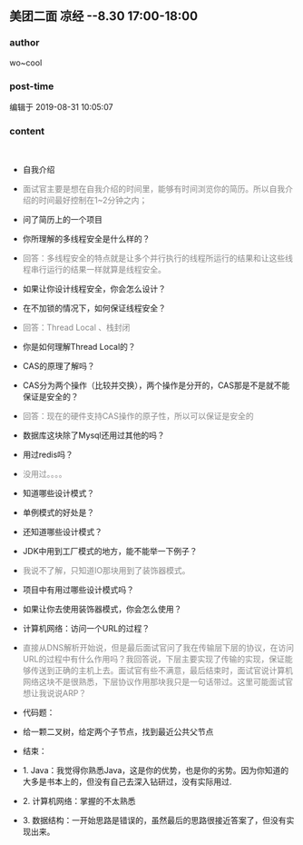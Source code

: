 ## 美团二面 凉经 --8.30   17:00-18:00
### author 
wo~cool
### post-time 

编辑于  2019-08-31 10:05:07
### content 
<div class="post-topic-des nc-post-content">
 <br/>
 <ul>
  <li style="vertical-align: baseline;">
   <p>
    <span style="vertical-align: baseline;">
     自我介绍
    </span>
    <span style="vertical-align: baseline;">
    </span>
   </p>
  </li>
  <li style="vertical-align: baseline;">
   <p>
    <span style="color: rgb(136,136,136);vertical-align: baseline;">
     面试官主要是想在自我介绍的时间里，能够有时间浏览你的简历。所以自我介绍的时间最好控制在1~2分钟之内；
    </span>
    <span style="vertical-align: baseline;">
    </span>
   </p>
  </li>
  <li style="vertical-align: baseline;">
   <p>
    <span style="vertical-align: baseline;">
     问了简历上的一个项目
    </span>
    <span style="vertical-align: baseline;">
    </span>
   </p>
  </li>
  <li style="vertical-align: baseline;">
   <p>
    <span style="vertical-align: baseline;">
     你所理解的多线程安全是什么样的？
    </span>
    <span style="vertical-align: baseline;">
    </span>
   </p>
  </li>
  <li style="vertical-align: baseline;">
   <p>
    <span style="color: rgb(136,136,136);vertical-align: baseline;">
     回答：多线程安全的特点就是让多个并行执行的线程所运行的结果和让这些线程串行运行的结果一样就算是线程安全。
    </span>
    <span style="vertical-align: baseline;">
    </span>
   </p>
  </li>
  <li style="vertical-align: baseline;">
   <p>
    <span style="vertical-align: baseline;">
     如果让你设计线程安全，你会怎么设计？
    </span>
    <span style="vertical-align: baseline;">
    </span>
   </p>
  </li>
  <li style="vertical-align: baseline;">
   <p>
    <span style="vertical-align: baseline;">
     在不加锁的情况下，如何保证线程安全？
    </span>
    <span style="vertical-align: baseline;">
    </span>
   </p>
  </li>
  <li style="vertical-align: baseline;">
   <p>
    <span style="color: rgb(136,136,136);vertical-align: baseline;">
     回答：Thread Local 、栈封闭
    </span>
    <span style="vertical-align: baseline;">
    </span>
   </p>
  </li>
  <li style="vertical-align: baseline;">
   <p>
    <span style="vertical-align: baseline;">
     你是如何理解Thread Local的？
    </span>
    <span style="vertical-align: baseline;">
    </span>
   </p>
  </li>
  <li style="vertical-align: baseline;">
   <p>
    <span style="vertical-align: baseline;">
     CAS的原理了解吗？
    </span>
    <span style="vertical-align: baseline;">
    </span>
   </p>
  </li>
  <li style="vertical-align: baseline;">
   <p>
    <span style="vertical-align: baseline;">
     CAS分为两个操作（比较并交换），两个操作是分开的，CAS那是不是就不能保证是安全的？
    </span>
    <span style="vertical-align: baseline;">
    </span>
   </p>
  </li>
  <li style="vertical-align: baseline;">
   <p>
    <span style="color: rgb(136,136,136);vertical-align: baseline;">
     回答：现在的硬件支持CAS操作的原子性，所以可以保证是安全的
    </span>
    <span style="vertical-align: baseline;">
    </span>
   </p>
  </li>
  <li style="vertical-align: baseline;">
   <p>
    <span style="vertical-align: baseline;">
     数据库这块除了Mysql还用过其他的吗？
    </span>
    <span style="vertical-align: baseline;">
    </span>
   </p>
  </li>
  <li style="vertical-align: baseline;">
   <p>
    <span style="vertical-align: baseline;">
     用过redis吗？
    </span>
    <span style="vertical-align: baseline;">
    </span>
   </p>
  </li>
  <li style="vertical-align: baseline;">
   <p>
    <span style="color: rgb(136,136,136);vertical-align: baseline;">
     没用过。。。。
    </span>
    <span style="vertical-align: baseline;">
    </span>
   </p>
  </li>
  <li style="vertical-align: baseline;">
   <p>
    <span style="vertical-align: baseline;">
     知道哪些设计模式？
    </span>
    <span style="vertical-align: baseline;">
    </span>
   </p>
  </li>
  <li style="vertical-align: baseline;">
   <p>
    <span style="vertical-align: baseline;">
     单例模式的好处是？
    </span>
    <span style="vertical-align: baseline;">
    </span>
   </p>
  </li>
  <li style="vertical-align: baseline;">
   <p>
    <span style="vertical-align: baseline;">
     还知道哪些设计模式？
    </span>
    <span style="vertical-align: baseline;">
    </span>
   </p>
  </li>
  <li style="vertical-align: baseline;">
   <p>
    <span style="vertical-align: baseline;">
     JDK中用到工厂模式的地方，能不能举一下例子？
    </span>
    <span style="vertical-align: baseline;">
    </span>
   </p>
  </li>
  <li style="vertical-align: baseline;">
   <p>
    <span style="color: rgb(136,136,136);vertical-align: baseline;">
     我说不了解，只知道IO那块用到了装饰器模式。
    </span>
    <span style="vertical-align: baseline;">
    </span>
   </p>
  </li>
  <li style="vertical-align: baseline;">
   <p>
    <span style="vertical-align: baseline;">
     项目中有用过哪些设计模式吗？
    </span>
    <span style="vertical-align: baseline;">
    </span>
   </p>
  </li>
  <li style="vertical-align: baseline;">
   <p>
    <span style="vertical-align: baseline;">
     如果让你去使用装饰器模式，你会怎么使用？
    </span>
    <span style="vertical-align: baseline;">
    </span>
   </p>
  </li>
  <li style="vertical-align: baseline;">
   <p>
    <span style="vertical-align: baseline;">
     计算机网络：访问一个URL的过程？
    </span>
    <span style="vertical-align: baseline;">
    </span>
   </p>
  </li>
  <li style="vertical-align: baseline;">
   <p>
    <span style="color: rgb(136,136,136);vertical-align: baseline;">
     直接从DNS解析开始说，但是最后面试官问了我在传输层下层的协议，在访问URL的过程中有什么作用吗？我回答说，下层主要实现了传输的实现，保证能够传送到正确的主机上去。面试官有些不满意，最后结束时，面试官说计算机网络这块不是很熟悉，下层协议作用那块我只是一句话带过。这里可能面试官想让我说说ARP？
    </span>
    <span style="vertical-align: baseline;">
    </span>
   </p>
  </li>
  <li style="vertical-align: baseline;">
   <p>
    <span style="color: rgb(136,136,136);vertical-align: baseline;">
    </span>
    <span style="vertical-align: baseline;">
     代码题：
    </span>
    <span style="vertical-align: baseline;">
    </span>
   </p>
  </li>
  <li style="vertical-align: baseline;">
   <p>
    <span style="vertical-align: baseline;">
     给一颗二叉树，给定两个子节点，找到最近公共父节点
    </span>
    <span style="vertical-align: baseline;">
    </span>
   </p>
  </li>
  <li style="vertical-align: baseline;">
   <p>
    <span style="vertical-align: baseline;">
     结束：
    </span>
    <span style="vertical-align: baseline;">
    </span>
   </p>
  </li>
  <li style="vertical-align: baseline;">
   <p>
    <span style="vertical-align: baseline;">
     1. Java：我觉得你熟悉Java，这是你的优势，也是你的劣势。因为你知道的大多是书本上的，但没有自己去深入钻研过，没有实际用过.
    </span>
    <span style="vertical-align: baseline;">
    </span>
   </p>
  </li>
  <li style="vertical-align: baseline;">
   <p>
    <span style="vertical-align: baseline;">
     2. 计算机网络：掌握的不太熟悉
    </span>
    <span style="vertical-align: baseline;">
    </span>
   </p>
  </li>
  <li style="vertical-align: baseline;">
   <p>
    <span style="vertical-align: baseline;">
     3. 数据结构：一开始思路是错误的，虽然最后的思路很接近答案了，但没有实现出来。
    </span>
    <span style="vertical-align: baseline;">
    </span>
   </p>
  </li>
 </ul>
</div>
